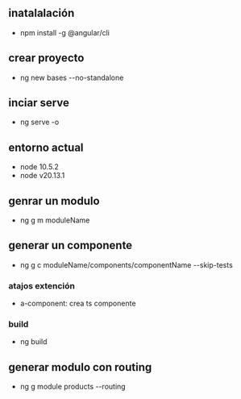 ## inatalalación
- npm install -g @angular/cli
## crear proyecto 
- ng new bases --no-standalone
## inciar serve
- ng serve -o

## entorno actual
- node 10.5.2
- node v20.13.1

## genrar un modulo
- ng g m moduleName
## generar un componente
- ng g c moduleName/components/componentName --skip-tests

### atajos extención 
- a-component: crea ts componente 

### build
- ng build

## generar modulo con routing
- ng g module products --routing